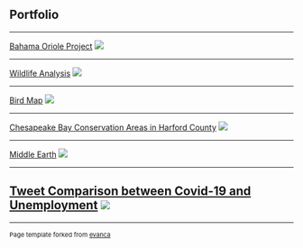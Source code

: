 ## Portfolio

---

[Bahama Oriole Project](projects/project1)
[<img src="../images/cat.png?raw=true"/>](projects/project1)

---

[Wildlife Analysis](projects/project2)
[<img src="../images/clipcap.png?raw=true"/>](projects/project2)

---

[Bird Map](/bird_map)
[<img src="../images/birdthumbnail.png?raw=true"/>](/bird_map)

---

[Chesapeake Bay Conservation Areas in Harford County](/qgis2web_2020_02_16-11_15_26_455775)
[<img src="../images/harcooo.png?raw=true"/>](/qgis2web_2020_02_16-11_15_26_455775)

---

[Middle Earth](projects/project5)
[<img src="../images/snip.png?raw=true"/>](projects/project5)

---

[Tweet Comparison between Covid-19 and Unemployment](covid)
[<img src="../images/cat.png?raw=true"/>](projects/project1)
---




---
<p style="font-size:11px">Page template forked from <a href="https://github.com/evanca/quick-portfolio">evanca</a></p>
<!-- Remove above link if you don't want to attibute -->
